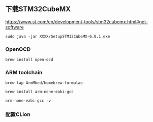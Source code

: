 ## 下载STM32CubeMX

https://www.st.com/en/development-tools/stm32cubemx.html#get-software



~~~shell
sudo java -jar XXXX/SetupSTM32CubeMX-6.0.1.exe
~~~





### OpenOCD

~~~shell
brew install open-ocd
~~~



### ARM toolchain

~~~shell
brew tap ArmMbed/homebrew-formulae
~~~

~~~shell
brew install arm-none-eabi-gcc
~~~

~~~shell
arm-none-eabi-gcc -v
~~~



### 配置CLion